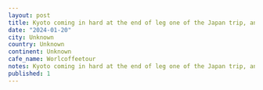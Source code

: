 ```yaml
---
layout: post
title: Kyoto coming in hard at the end of leg one of the Japan trip, another sneaky wine and coffee bar. #worlcoffeetour
date: "2024-01-20"
city: Unknown
country: Unknown
continent: Unknown
cafe_name: Worlcoffeetour
notes: Kyoto coming in hard at the end of leg one of the Japan trip, another sneaky wine and coffee bar. #worlcoffeetour
published: 1
---
```

